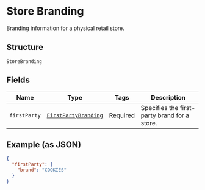 
# Store Branding

Branding information for a physical retail store.

## Structure

`StoreBranding`

## Fields

| Name | Type | Tags | Description |
|  --- | --- | --- | --- |
| `firstParty` | [`FirstPartyBranding`](/doc/models/first-party-branding.md) | Required | Specifies the first-party brand for a store. |

## Example (as JSON)

```json
{
  "firstParty": {
    "brand": "COOKIES"
  }
}
```

